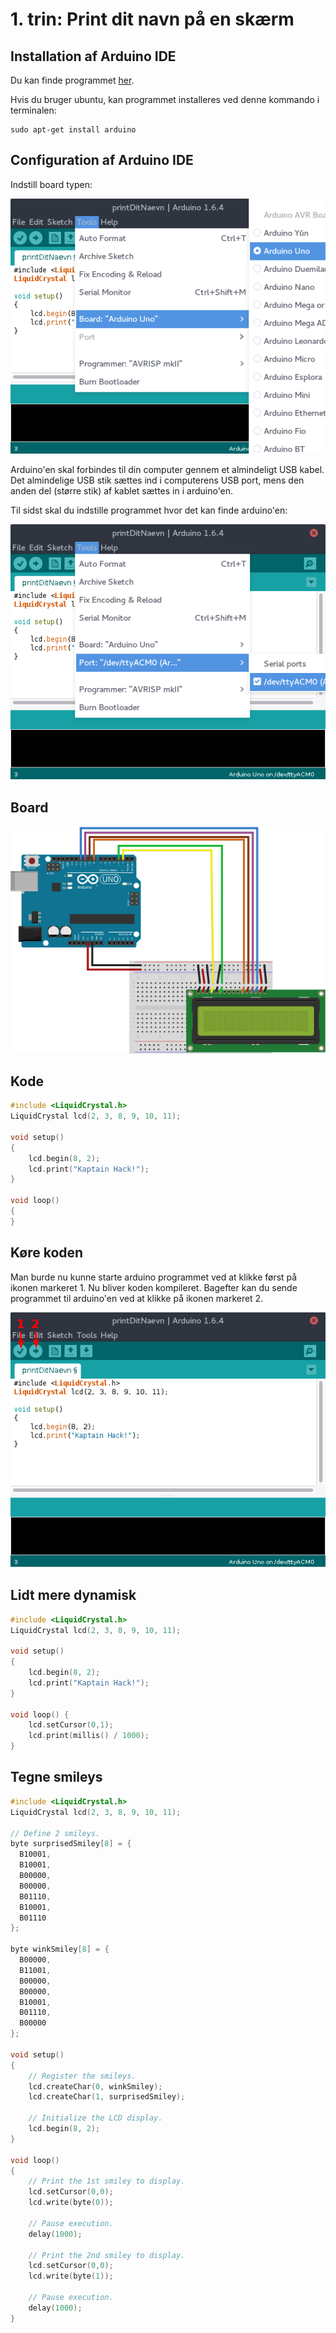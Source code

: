 # 1. trin: Print dit navn på en skærm

## Installation af Arduino IDE

Du kan finde programmet [her](https://www.arduino.cc/en/Main/Software).

Hvis du bruger ubuntu, kan programmet installeres
ved denne kommando i terminalen:
```
sudo apt-get install arduino
```

## Configuration af Arduino IDE

Indstill board typen:

![setBoard](./images/setBoard.png)

Arduino'en skal forbindes til din computer gennem et almindeligt USB kabel.
Det almindelige USB stik sættes ind i computerens USB port, mens
den anden del (større stik) af kablet sættes in i arduino'en.

Til sidst skal du indstille programmet hvor det kan finde arduino'en:

![setPort](./images/setPort.png)

## Board

![The wiring](./images/board.png)

## Kode

```C
#include <LiquidCrystal.h>
LiquidCrystal lcd(2, 3, 8, 9, 10, 11);

void setup()
{
    lcd.begin(8, 2);
    lcd.print("Kaptain Hack!");
}

void loop()
{
}
```

## Køre koden

Man burde nu kunne starte arduino programmet ved at klikke
først på ikonen markeret 1. Nu bliver koden kompileret.
Bagefter kan du sende programmet til arduino'en ved at
klikke på ikonen markeret 2.

![buttons](./images/compileAndBurn.png)

## Lidt mere dynamisk

```C
#include <LiquidCrystal.h>
LiquidCrystal lcd(2, 3, 8, 9, 10, 11);

void setup()
{
    lcd.begin(8, 2);
    lcd.print("Kaptain Hack!");
}

void loop() {
    lcd.setCursor(0,1);
    lcd.print(millis() / 1000);
}
```

## Tegne smileys

```C
#include <LiquidCrystal.h>
LiquidCrystal lcd(2, 3, 8, 9, 10, 11);

// Define 2 smileys.
byte surprisedSmiley[8] = {
  B10001,
  B10001,
  B00000,
  B00000,
  B01110,
  B10001,
  B01110
};

byte winkSmiley[8] = {
  B00000,
  B11001,
  B00000,
  B00000,
  B10001,
  B01110,
  B00000
};

void setup()
{
    // Register the smileys.
    lcd.createChar(0, winkSmiley);
    lcd.createChar(1, surprisedSmiley);

    // Initialize the LCD display.
    lcd.begin(8, 2);
}

void loop()
{
    // Print the 1st smiley to display.
    lcd.setCursor(0,0);
    lcd.write(byte(0));

    // Pause execution.
    delay(1000);

    // Print the 2nd smiley to display.
    lcd.setCursor(0,0);
    lcd.write(byte(1));

    // Pause execution.
    delay(1000);
}
```
